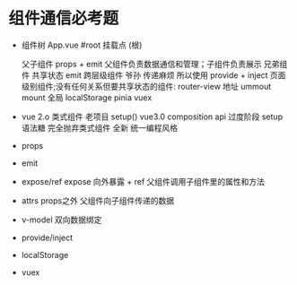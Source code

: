 # 组件通信必考题

- 组件树
   App.vue #root 挂载点 (根)

   父子组件    props + emit   父组件负责数据通信和管理；子组件负责展示
   兄弟组件    共享状态 emit
   跨层级组件  爷孙  传递麻烦    所以使用 provide + inject
   页面级别组件;没有任何关系但要共享状态的组件:  router-view 地址 ummout mount    全局 localStorage pinia vuex
      
- vue 2.o 类式组件   老项目
   setup() vue3.0 composition api   过度阶段
   setup 语法糖 完全抛弃类式组件    全新
   统一编程风格

- props
- emit
- expose/ref   expose 向外暴露 + ref 父组件调用子组件里的属性和方法
- attrs  props之外 父组件向子组件传递的数据
- v-model   双向数据绑定
- provide/inject
- localStorage
- vuex
